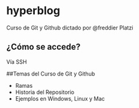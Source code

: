 # hyperblog
Curso de Git y Github dictado por @freddier Platzi


## ¿Cómo se accede?
Vía SSH

##Temas del Curso de Git y Github
* Ramas
* Historia del Repositorio
* Ejemplos en Windows, Linux y Mac
